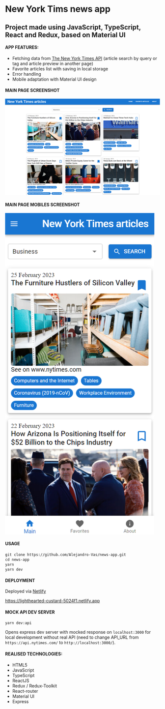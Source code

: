# New York Tims news app

## Project made using JavaScript, TypeScript, React and Redux, based on Material UI

#### APP FEATURES:

- Fetching data from [The New York Times API](https://developer.nytimes.com/apis) (article search by query or tag and article preview in another page)
- Favorite articles list with saving in local storage
- Error handling
- Mobile adaptation with Material UI design

#### MAIN PAGE SCREENSHOT

<img src="https://github.com/Alejandro-Vas/news-app/blob/master/mainPage.png?raw=true" alt="main page screenshot"/>

#### MAIN PAGE MOBILES SCREENSHOT

<img src="https://github.com/Alejandro-Vas/news-app/blob/master/mainPageMobile.png?raw=true" alt="main page mobile screenshot" width="486px" height="1045px" />

#### USAGE

```
git clone https://github.com/Alejandro-Vas/news-app.git
cd news-app
yarn
yarn dev
```



#### DEPLOYMENT

Deployed via [Netlify](https://www.netlify.com/)

https://lighthearted-custard-5024f1.netlify.app

#### MOCK API DEV SERVER 

```
yarn dev:api
 ```
Opens express dev server with mocked response on `localhost:3000` for local development without real API (need to change API_URL from `https://api.nytimes.com/` to `http://localhost:3000/`).

#### REALISED TECHNOLOGIES:

- HTML5
- JavaScript
- TypeScript
- ReactJS
- Redux / Redux-Toolkit
- React-router
- Material UI
- Express
